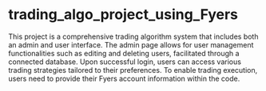 # trading_algo_project_using_Fyers

This project is a comprehensive trading algorithm system that includes both an admin and user interface. The admin page allows for user management functionalities such as editing and deleting users, facilitated through a connected database.
Upon successful login, users can access various trading strategies tailored to their preferences. To enable trading execution, users need to provide their Fyers account information within the code.
